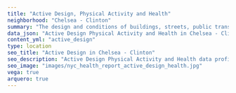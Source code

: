 ```yaml
---
title: "Active Design, Physical Activity and Health"
neighborhood: "Chelsea - Clinton"
summary: "The design and conditions of buildings, streets, public transportation and parks influence physical activity, use of active transportation and other healthy behavior. A neighborhood's features can also impact the safety of its residents."
data_json: "Active Design Physical Activity and Health in Chelsea - Clinton"
content_yml: "active_design"
type: location
seo_title: "Active Design in Chelsea - Clinton"
seo_description: "Active Design Physical Activity and Health data profile for the Chelsea - Clinton neighborhood of NYC."
seo_image: "images/nyc_health_report_active_design_health.jpg"
vega: true
arquero: true
---
```

